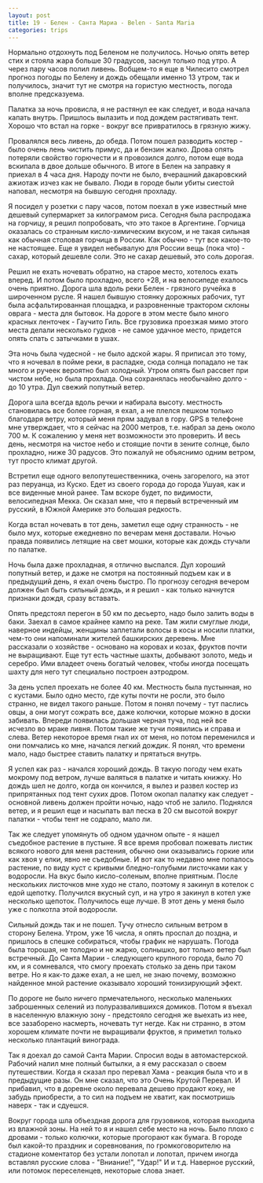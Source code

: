 ```yaml
---
layout: post
title: 19 - Белен - Санта Мариа - Belen - Santa Maria
categories: trips
---
```


Нормально отдохнуть под Беленом не получилось. Ночью опять ветер стих и стояла жара больше 30 градусов, заснул только под утро. А через пару часов полил ливень. Вобщем-то я еще в Чилесито смотрел прогноз погоды по Белену и дождь обещали именно 13 утром, так и получилось, значит тут не смотря на гористую местность, погода вполне предсказуема. 

Палатка за ночь провисла, я не растянул ее как следует, и вода начала капать внутрь. Пришлось вылазить и под дождем растягивать тент. Хорошо что встал на горке - вокруг все привратилось в грязную жижу. 

Провалялся весь ливень, до обеда. Потом пошел разводить костер - было очень лень чистить примус, да и бензин жалко. Дрова опять потеряли свойство горючести и я провозился долго, потом еще вода вскипала в двое дольше обычного. В итоге в Белен на заправку я приехал в 4 часа дня. Народу почти не было, вчерашний дакаровский ажиотаж изчез как не бывало. Люди в городе были убиты сиестой наповал, несмотря на бывшую сегодня прохладу.

Я посидел у розетки с пару часов, потом поехал в уже известный мне дешевый супермаркет за килограмом риса. Сегодня была распродажа на горчицу, я решил попробовать, что это такое в Аргентине. Горчица оказалась со странным кисло-химическим вкусом, и не такая сильная как обычная столовая горчица в России. Как обычно - тут все какое-то не настоящее. Еще я увидел небывалую для России вещь (пока что) - сахар, который дешевле соли. Это не сахар дешевый, это соль дорогая.

Решил не ехать ночевать обратно, на старое место, хотелось ехать вперед. И потом было прохладно, всего +28, и на велосипеде ехалось очень приятно. Дорога шла вдоль реки Белен - грязного ручейка в широченном русле. Я нашел бывшую стоянку дорожных рабочих, тут была асфальтированная площадка, и разровненные трактором склоны оврага - места для бытовок. На дороге в этом месте было много красных ленточек - Гаучито Гиль. Все грузовика проезжая мимо этого места делали несколько гудков - не самое удачное место, придется опять спать с затычками в ушах.

Эта ночь была чудесной - не было адской жары. Я приписал это тому, что я ночевал в пойме реки, в распадке, сюда солнца попадало не так много и ручеек вероятно был холодный. Утром опять был рассвет при чистом небе, но была прохлада. Она сохранялась необычайно долго - до 10 утра. Дул свежий попутный ветер.

Дорога шла всегда вдоль речки и набирала высоту. местность становилась все более горная, я ехал, а не плелся пешком только благодаря ветру, который меня прям задувал в гору. GPS в телефоне мне утверждает, что я сейчас на 2000 метров, т.е. набрал за день около 700 м. К сожалению у меня нет возможности это проверить. И весь день, несмотря на чистое небо и стоящие почти в зените солнце, было прохладно, ниже 30 радусов. Это пожалуй не объяснимо одним ветром, тут просто климат другой.

Встретил еще одного велопутешественника, очень загорелого, на этот раз перуанца, из Куско. Едет из своего города до города Ушуая, как и все виденные мной ранее. Там вскоре будет, по видимости, велосипедная Мекка. Он сказал мне, что я первый встреченный им русский, в Южной Америке это большая редкость.

Когда встал ночевать в тот день, заметил еще одну странность - не было мух, которые ежедневно по вечерам меня доставали. Ночью правда появились летящие на свет мошки, которые как дождь стучали по палатке.

Ночь была даже прохладная, я отлично выспался. Дул хороший попутный ветер, и даже не смотря на постоянный подъем как и в предыдущий день, я ехал очень быстро. По прогнозу сегодня вечером должен был быть сильный дождь, и я решил - как только начнутся признаки дождя, сразу вставать. 

Опять предстоял перегон в 50 км по десьерто, надо было залить воды в баки. Заехал в самое крайнее кампо на реке. Там жили смуглые люди, наверное индейцы, женщины заплетали волосы в косы и носили платки, чем-то они напоминали жителей башкирских деревень. Мне рассказали о хозяйстве - основано на коровах и козах, фруктов почти не выращивают. Еще тут есть частные шахты, добывают золото, медь и серебро. Ими владеет очень богатый человек, чтобы иногда посещать шахту для него тут специально построен аэтродром. 

За день успел проехать не более 40 км. Местность была пустынная, но с кустами. Было одно место, где куты почти не росли, это было странно, не видел такого раньше. Потом я понял почему - тут паслись овцы, а они могут сожрать все, даже колючки, которые можно в доски забивать. Впереди появилась дольшая черная туча, под ней все исчезло во мраке ливня. Потом такие же тучи появились и справа и слева. Ветер некоторое время гнал их от меня, но потом переменился и они помчались ко мне, начался легкий дождик. Я понял, что времени мало, надо быстрее ставить палатку и прятаться внутрь. 

Я успел как раз - начался хороший дождь. В такую погоду чем ехать мокрому под ветром, лучше валяться в палатке и читать книжку. Но дождь шел не долго, когда он кончился, я вылез и развел костер из припрятанных под тент сухих дров. Потом окопал палатку как следует - основной ливень должен пройти ночью, надо чтоб не залило. Поднялся ветер, и я решил еще и насыпать вал песка в 20 см высотой вокруг палатки - чтобы тент не содрало, мало ли.

Так же следует упомянуть об одном удачном опыте - я нашел съедобное растение в пустыне. Я все время пробовал пожевать листик всякого нового для меня растения, обычно они оказывались горкие или как хвоя у елки, явно не съедобные. И вот как то недавно мне попалось растение, по виду куст с кривыми бледно-голубыми листочками как у водоросли. На вкус было кисло-соленым, вполне приятным. После нескольких листочков мне худо не стало, поэтому я закинул в котелок с едой щепотку. Получился вкусный суп, и на утро я закинул в котел уже несколько щепоток. Получилось еще лучше. В этот день у меня было уже с полкотла этой водоросли. 

Сильный дождь так и не пошел. Тучу отнесло сильным ветром в сторону Белена. Утром, уже 16 числа, я опять проспал до поздна, и пришлось в спешке собираться, чтобы график не нарушать. Погода была торошая, не толодно и не жарко, солнышко, вот только ветер был встречный. До Санта Марии - следующего крупного города, было 70 км, и я сомневался, что смогу проехать столько за день при таком ветре. Но я как-то даже ехал, а не шел, не знаю почему, возможно найденное мной растение оказывало хороший тонизирующий эфект. 

По дороге не было ничего прмечательного, несколько маленьких заброшенных селений из полуразвалившихся домиков. Потом я въехал в населенную влажную зону - предстояло сегодня же выехать из нее, все зазаборено насмерть, ночевать тут негде. Как ни странно, в этом хорошем климате почти не выращивали фруктов, я приметил только несколько плантаций винограда. 

Так я доехал до самой Санта Марии. Спросил воды в автомастерской. Рабочий налил мне полный бытылки, а я ему рассказал о своем путешествии. Когда я сказал про перевал Хама - реакция была что и в предыдущие разы. Он мне сказал, что это Очень Крутой Перевал. И прибавил, что в доревне около перевала дешево продают коку, не забудь приобрести, а то сил на подъем не хватит, как посмотришь наверх - так и сдуешся.

Вокруг города шла объездная дорога для грузовиков, которая выходила из влажной зоны. На ней то я и нашел себе место на ночь. Было плохо с дровами - только колючки, которые прогорают как бумага. В городе был какой-то праздник и соревнования, по громкоговорителю на стадионе коментатор без устали лопотал и лопотал, причем иногда вставлял русские слова - "Вниание!", "Удар!" И и т.д. Наверное русский, или потомок переселенцев, некоторые слова знает. 